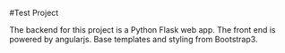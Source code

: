 #Test Project

The backend for this project is a Python Flask web app. The front end is powered
by angularjs. Base templates and styling from Bootstrap3.
